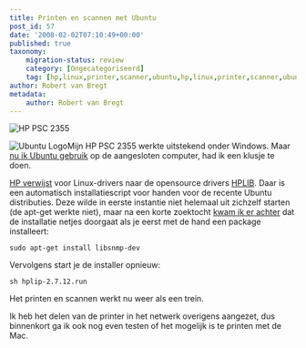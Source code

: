 ```yaml
---
title: Printen en scannen met Ubuntu
post_id: 57
date: '2008-02-02T07:10:49+00:00'
published: true
taxonomy:
    migration-status: review
    category: [Ongecategoriseerd]
    tag: [hp,linux,printer,scanner,ubuntu,hp,linux,printer,scanner,ubuntu]
author: Robert van Bregt
metadata:
    author: Robert van Bregt
---
```

![HP PSC 2355](https://breggologisch.files.wordpress.com/2008/02/hp-psc2355.jpg)

![Ubuntu Logo](https://breggologisch.files.wordpress.com/2008/02/ubuntu.thumbnail.png)Mijn HP PSC 2355 werkte uitstekend onder Windows. Maar [nu ik Ubuntu gebruik](http://breggologisch.wordpress.com/2007/12/30/ubuntu-opnieuw/) op de aangesloten computer, had ik een klusje te doen.

[HP verwijst](http://h10025.www1.hp.com/ewfrf/wc/softwareCategory?lc=nl&cc=nl&dlc=nl&product=422000) voor Linux-drivers naar de opensource drivers [HPLIB](http://hplip.sourceforge.net/). Daar is een automatisch installatiescript voor handen voor de recente Ubuntu distributies. Deze wilde in eerste instantie niet helemaal uit zichzelf starten (de apt-get werkte niet), maar na een korte zoektocht [kwam ik er achter](https://answers.launchpad.net/hplip/+question/21824) dat de installatie netjes doorgaat als je eerst met de hand een package installeert:

`sudo apt-get install libsnmp-dev`

Vervolgens start je de installer opnieuw:

`sh hplip-2.7.12.run`

Het printen en scannen werkt nu weer als een trein.

Ik heb het delen van de printer in het netwerk overigens aangezet, dus binnenkort ga ik ook nog even testen of het mogelijk is te printen met de Mac.